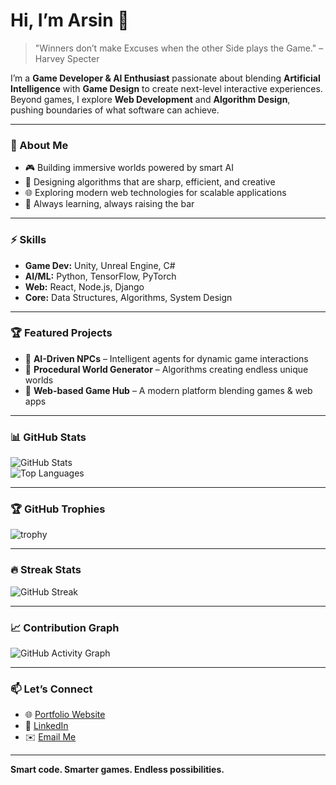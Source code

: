# Hi, I’m Arsin 👋  

> "Winners don’t make Excuses when the other Side plays the Game." – Harvey Specter  

I’m a **Game Developer & AI Enthusiast** passionate about blending **Artificial Intelligence** with **Game Design** to create next-level interactive experiences.  
Beyond games, I explore **Web Development** and **Algorithm Design**, pushing boundaries of what software can achieve.  

---

### 🚀 About Me
- 🎮 Building immersive worlds powered by smart AI  
- 🧠 Designing algorithms that are sharp, efficient, and creative  
- 🌐 Exploring modern web technologies for scalable applications  
- 🎯 Always learning, always raising the bar  

---

### ⚡ Skills
- **Game Dev:** Unity, Unreal Engine, C#  
- **AI/ML:** Python, TensorFlow, PyTorch  
- **Web:** React, Node.js, Django  
- **Core:** Data Structures, Algorithms, System Design  

---

### 🏆 Featured Projects
- 🔹 **AI-Driven NPCs** – Intelligent agents for dynamic game interactions  
- 🔹 **Procedural World Generator** – Algorithms creating endless unique worlds  
- 🔹 **Web-based Game Hub** – A modern platform blending games & web apps  

---

### 📊 GitHub Stats
![GitHub Stats](https://github-readme-stats.vercel.app/api?username=Arsin787N&show_icons=true&theme=tokyonight)  
![Top Languages](https://github-readme-stats.vercel.app/api/top-langs/?username=Arsin787N&layout=compact&theme=tokyonight)  

---

### 🏆 GitHub Trophies
![trophy](https://github-profile-trophy.vercel.app/?username=Arsin787N&theme=onedark&margin-w=15&margin-h=15)

---

### 🔥 Streak Stats
![GitHub Streak](https://streak-stats.demolab.com?user=Arsin787N&theme=tokyonight&hide_border=true)

---

### 📈 Contribution Graph
![GitHub Activity Graph](https://github-readme-activity-graph.vercel.app/graph?username=Arsin787N&theme=tokyo-night)

---

### 📫 Let’s Connect
- 🌐 [Portfolio Website](https://)  
- 💼 [LinkedIn](https://www.linkedin.com/in/Arsin787N)  
- ✉️ [Email Me](mailto:arsinnaseri1999@gmail.com)  

---

**Smart code. Smarter games. Endless possibilities.**
